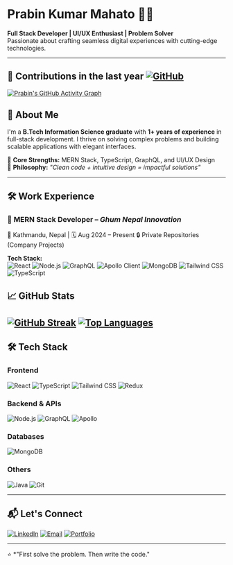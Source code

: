 # Prabin Kumar Mahato 👨‍💻 

**Full Stack Developer | UI/UX Enthusiast | Problem Solver**  
Passionate about crafting seamless digital experiences with cutting-edge technologies.


---

## 🚀 Contributions in the last year [![GitHub](https://img.shields.io/badge/-GitHub-181717?logo=github)](https://github.com/iPrabin01)

[![Prabin's GitHub Activity Graph](https://github-readme-activity-graph.vercel.app/graph?username=iPrabin01&theme=react-dark)](https://github.com/iPrabin01)

## 🚀 About Me

I'm a **B.Tech Information Science graduate** with **1+ years of experience** in full-stack development. I thrive on solving complex problems and building scalable applications with elegant interfaces.

🔹 **Core Strengths:** MERN Stack, TypeScript, GraphQL, and UI/UX Design  
🔹 **Philosophy:** *"Clean code + intuitive design = impactful solutions"*

---
## 🛠️ Work Experience

### 🔹 **MERN Stack Developer** – *Ghum Nepal Innovation*  
📍 Kathmandu, Nepal | 🗓️ Aug 2024 – Present 
🔒 Private Repositories (Company Projects)

**Tech Stack:**  
![React](https://img.shields.io/badge/-React-61DAFB?logo=react&logoColor=black)
![Node.js](https://img.shields.io/badge/-Node.js-339933?logo=nodedotjs&logoColor=white)
![GraphQL](https://img.shields.io/badge/-GraphQL-E10098?logo=graphql&logoColor=white)
![Apollo Client](https://img.shields.io/badge/-Apollo_Client-311C87?logo=apollo-graphql&logoColor=white)
![MongoDB](https://img.shields.io/badge/-MongoDB-47A248?logo=mongodb&logoColor=white)
![Tailwind CSS](https://img.shields.io/badge/-Tailwind_CSS-38B2AC?logo=tailwind-css&logoColor=white)
![TypeScript](https://img.shields.io/badge/-TypeScript-007ACC?logo=typescript&logoColor=white)

## 📈 GitHub Stats

[![GitHub Streak](https://streak-stats.demolab.com?user=iPrabin01&theme=dark&border_radius=5)](https://git.io/streak-stats)
[![Top Languages](https://github-readme-stats.vercel.app/api/top-langs/?username=prabin012&layout=compact&theme=radical&hide_border=true)](https://github.com/prabin012)
---
## 🛠️ Tech Stack

### **Frontend**
![React](https://img.shields.io/badge/-React-61DAFB?logo=react&logoColor=black)
![TypeScript](https://img.shields.io/badge/-TypeScript-3178C6?logo=typescript&logoColor=white)
![Tailwind CSS](https://img.shields.io/badge/-Tailwind_CSS-06B6D4?logo=tailwind-css&logoColor=white)
![Redux](https://img.shields.io/badge/-Redux-764ABC?logo=redux&logoColor=white)

### **Backend & APIs**
![Node.js](https://img.shields.io/badge/-Node.js-339933?logo=node.js&logoColor=white)
![GraphQL](https://img.shields.io/badge/-GraphQL-E10098?logo=graphql&logoColor=white)
![Apollo](https://img.shields.io/badge/-Apollo-311C87?logo=apollo-graphql&logoColor=white)

### **Databases**
![MongoDB](https://img.shields.io/badge/-MongoDB-47A248?logo=mongodb&logoColor=white)

### **Others**
![Java](https://img.shields.io/badge/-Java-007396?logo=java&logoColor=white)
![Git](https://img.shields.io/badge/-Git-F05032?logo=git&logoColor=white)

---

## 📬 Let's Connect

[![LinkedIn](https://img.shields.io/badge/-LinkedIn-0A66C2?logo=linkedin)](https://linkedin.com/in/iprabin)
[![Email](https://img.shields.io/badge/-Email-D14836?logo=gmail)](mailto:prabinmahato415@gmail.com)
[![Portfolio](https://img.shields.io/badge/-Portfolio-FF5722?logo=google-chrome)](https://prabinmahato.com.np)


---

⭐ *"First solve the problem. Then write the code." 
